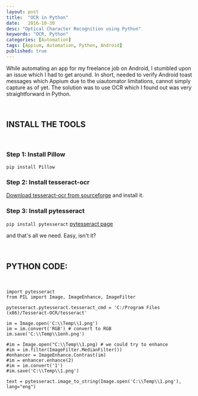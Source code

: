 ```yaml
---
layout: post
title:  "OCR in Python"
date:   2016-10-30
desc: "Optical Character Recognition using Python"
keywords: "OCR, Python"
categories: [Automation]
tags: [Appium, Automation, Python, Android]
published: true
---
```



While automating an app for my freelance job on Android, I stumbled upon an issue which I had to get around.
In short, needed to verify Android toast messages which Appium due to the uiautomator limitations, cannot simply capture as of yet.
The solution was to use OCR which I found out was very straightforward in Python.

&nbsp;

## INSTALL THE TOOLS  

&nbsp;

### Step 1: Install Pillow  
`pip install Pillow`

### Step 2: Install tesseract-ocr  
[Download tesseract-ocr from sourceforge](https://sourceforge.net/projects/tesseract-ocr-alt/files/) and install it. 

### Step 3: Install pytesseract
`pip install pytesseract` [pytesseract page](https://pypi.python.org/pypi/pytesseract/0.1)


and that's all we need. Easy, isn't it?

&nbsp;

## PYTHON CODE:

&nbsp;



```
import pytesseract
from PIL import Image, ImageEnhance, ImageFilter

pytesseract.pytesseract.tesseract_cmd = 'C:/Program Files (x86)/Tesseract-OCR/tesseract'

im = Image.open('C:\\Temp\\1.png')
im = im.convert('RGB') # convert to RGB
im.save('C:\\Temp\\1enh.png')

#im = Image.open("C:\\Temp\\1.png) # we could try to enhance
#im = im.filter(ImageFilter.MedianFilter())
#enhancer = ImageEnhance.Contrast(im)
#im = enhancer.enhance(2)
#im = im.convert('1')
#im.save('C:\\Temp\\1.png')

text = pytesseract.image_to_string(Image.open('C:\\Temp\\1.png'), lang="eng")
```
